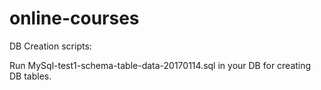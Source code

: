 # online-courses

DB Creation scripts:

Run MySql-test1-schema-table-data-20170114.sql  in your DB for creating DB tables.
